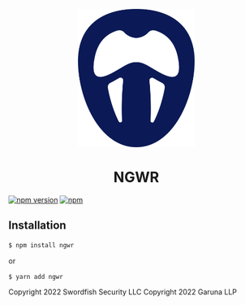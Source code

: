 <p align="center">
  <a href="http://ng.ant.design">
    <img width="230" src="logo.svg">
  </a>
</p>

<h1 align="center">
NGWR
</h1>

[![npm version](https://badge.fury.io/js/ngwr.svg)](https://www.npmjs.com/package/ngwr)
[![npm](https://img.shields.io/npm/dm/ngwr.svg?maxAge=2592000)](https://www.npmjs.com/package/ngwr)

## Installation
```bash
$ npm install ngwr
```

or

```bash
$ yarn add ngwr
```


Copyright 2022 Swordfish Security LLC
Copyright 2022 Garuna LLP
